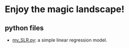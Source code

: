 # Enjoy the magic landscape!

## python files
 - [my_SLR.py](https://github.com/unicorn669/MasterData/blob/master/my_SLR.py): a simple linear regression model.
 
